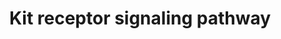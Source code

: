 ---
annotations:
- id: PW:0001227
  parent: signaling pathway
  type: Pathway Ontology
  value: Stem Cell Factor signaling pathway
authors:
- A.Pandey
- MaintBot
- AlexanderPico
- Ddigles
- Eweitz
citedin:
- link: PMC7339012
  title: Hematopoietic stem-cell senescence and myocardial repair - Coronary artery
    disease genotype/phenotype analysis of post-MI myocardial regeneration response
    induced by CABG/CD133+ bone marrow hematopoietic stem cell treatment in RCT PERFECT
    Phase 3 (2020)
description: 'Kit is a receptor protein tyrosine kinase, which is a receptor for stem
  cell factor or kit ligand. Signaling through Kit is important for formation of red
  cells, lymphocytes, mast cells and platelets among others. Binding of Kit receptor
  to stem cell factor leads to an intracellular cascade of events that includes activation
  of PI 3-kinase, Src family kinases and PLC gamma. Activating mutations in the Kit
  receptor are associated with several human malignancies include leukemias, gastrointestinal
  stromal tumors and mastocytomas.  Source: NetPath http://www.netpath.org/pathways?path_id=NetPath_6'
last-edited: 2021-05-23
organisms:
- Mus musculus
redirect_from:
- /index.php/Pathway:WP407
- /instance/WP407
- /instance/WP407_r117910
revision: r117910
schema-jsonld:
- '@context': https://schema.org/
  '@id': https://wikipathways.github.io/pathways/WP407.html
  '@type': Dataset
  creator:
    '@type': Organization
    name: WikiPathways
  description: 'Kit is a receptor protein tyrosine kinase, which is a receptor for
    stem cell factor or kit ligand. Signaling through Kit is important for formation
    of red cells, lymphocytes, mast cells and platelets among others. Binding of Kit
    receptor to stem cell factor leads to an intracellular cascade of events that
    includes activation of PI 3-kinase, Src family kinases and PLC gamma. Activating
    mutations in the Kit receptor are associated with several human malignancies include
    leukemias, gastrointestinal stromal tumors and mastocytomas.  Source: NetPath
    http://www.netpath.org/pathways?path_id=NetPath_6'
  keywords:
  - Abl1
  - Akt1
  - Bad
  - Btk
  - CSF2RB
  - Cbl
  - Cblb
  - Cish
  - Cltc
  - Crk
  - Crkl
  - Dok1
  - Ep300
  - Epor
  - Fes
  - Fgr
  - Fyn
  - Grap
  - Grb10
  - Grb2
  - Grb7
  - Hck
  - Hras1
  - Inpp5d
  - Jak2
  - Kit
  - Kitl
  - Lyn
  - Map2k1
  - Mapk1
  - Matk
  - Mitf
  - Mpdz
  - Pik3cg
  - Pik3r1
  - Pik3r2
  - Plce1
  - Plcg1
  - Prkca
  - Prkcb
  - Ptpn11
  - Ptpn6
  - Ptpru
  - Raf1
  - Rasa1
  - Rps6ka1
  - Sh2b2
  - Sh3kbp1
  - Shc1
  - Socs1
  - Socs4
  - Socs5
  - Socs6
  - Sos1
  - Spred1
  - Spred2
  - Src
  - Stap1
  - Stat1
  - Stat3
  - Stat5a
  - Stat5b
  - Tec
  - Tnfrsf10b
  - Vav1
  - Vav2
  - Yes1
  license: CC0
  name: Kit receptor signaling pathway
seo: CreativeWork
title: Kit receptor signaling pathway
wpid: WP407
---